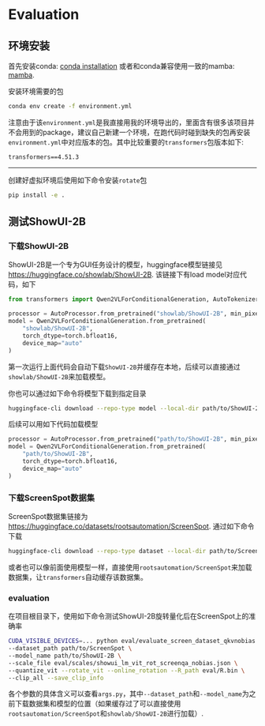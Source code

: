 # Evaluation
## 环境安装
首先安装conda: [conda installation](https://docs.conda.io/projects/conda/en/latest/user-guide/install/index.html) 或者和conda兼容使用一致的mamba: [mamba](https://github.com/mamba-org/mamba).

安装环境需要的包
```bash
conda env create -f environment.yml
```
注意由于该`environment.yml`是我直接用我的环境导出的，里面含有很多该项目并不会用到的package，建议自己新建一个环境，在跑代码时碰到缺失的包再安装`environment.yml`中对应版本的包。其中比较重要的`transformers`包版本如下:
```
transformers==4.51.3
```
---
创建好虚拟环境后使用如下命令安装`rotate`包
```bash
pip install -e .
```
## 测试ShowUI-2B
### 下载ShowUI-2B
ShowUI-2B是一个专为GUI任务设计的模型，huggingface模型链接见 https://huggingface.co/showlab/ShowUI-2B.
该链接下有load model对应代码，如下
```python
from transformers import Qwen2VLForConditionalGeneration, AutoTokenizer, AutoProcessor

processor = AutoProcessor.from_pretrained("showlab/ShowUI-2B", min_pixels=min_pixels, max_pixels=max_pixels)
model = Qwen2VLForConditionalGeneration.from_pretrained(
    "showlab/ShowUI-2B",
    torch_dtype=torch.bfloat16,
    device_map="auto"
)
```
第一次运行上面代码会自动下载`ShowUI-2B`并缓存在本地，后续可以直接通过`showlab/ShowUI-2B`来加载模型。

你也可以通过如下命令将模型下载到指定目录
```bash
huggingface-cli download --repo-type model --local-dir path/to/ShowUI-2B --local-dir-use-symlinks False --resume showlab/ShowUI-2B
```
后续可以用如下代码加载模型
```python
processor = AutoProcessor.from_pretrained("path/to/ShowUI-2B", min_pixels=min_pixels, max_pixels=max_pixels)
model = Qwen2VLForConditionalGeneration.from_pretrained(
    "path/to/ShowUI-2B",
    torch_dtype=torch.bfloat16,
    device_map="auto"
)
```

### 下载ScreenSpot数据集
ScreenSpot数据集链接为 https://huggingface.co/datasets/rootsautomation/ScreenSpot.
通过如下命令下载
```bash
huggingface-cli download --repo-type dataset --local-dir path/to/ScreenSpot --local-dir-use-symlinks False --resume rootsautomation/ScreenSpot
```
或者也可以像前面使用模型一样，直接使用`rootsautomation/ScreenSpot`来加载数据集，让`transformers`自动缓存该数据集。

### evaluation
在项目根目录下，使用如下命令测试ShowUI-2B旋转量化后在ScreenSpot上的准确率
```bash
CUDA_VISIBLE_DEVICES=... python eval/evaluate_screen_dataset_qkvnobias.py \
--dataset_path path/to/ScreenSpot \
--model_name path/to/ShowUI-2B \
--scale_file eval/scales/showui_lm_vit_rot_screenqa_nobias.json \
--quantize_vit --rotate_vit --online_rotation --R_path eval/R.bin \
--clip_all --save_clip_info
```
各个参数的具体含义可以查看`args.py`，其中`--dataset_path`和`--model_name`为之前下载数据集和模型的位置（如果缓存过了可以直接使用`rootsautomation/ScreenSpot`和`showlab/ShowUI-2B`进行加载）.

